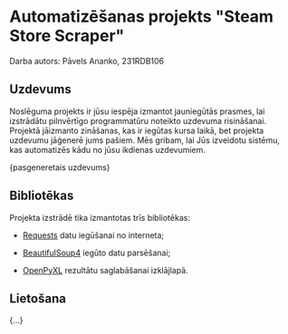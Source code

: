 # Automatizēšanas projekts "Steam Store Scraper"

Darba autors: Pāvels Ananko, 231RDB106

## Uzdevums

Noslēguma projekts ir jūsu iespēja izmantot jauniegūtās prasmes, lai izstrādātu pilnvērtīgo programmatūru noteikto uzdevuma risināšanai. Projektā jāizmanto zināšanas, kas ir iegūtas kursa laikā, bet projekta uzdevumu jāģenerē jums pašiem. Mēs gribam, lai Jūs izveidotu sistēmu, kas automatizēs kādu no jūsu ikdienas uzdevumiem.

{pasgeneretais uzdevums}

## Bibliotēkas

Projekta izstrādē tika izmantotas trīs bibliotēkas:

* [Requests](https://pypi.org/project/requests/) datu iegūšanai no interneta;

* [BeautifulSoup4](https://pypi.org/project/beautifulsoup4/) iegūto datu parsēšanai;

* [OpenPyXL](https://pypi.org/project/openpyxl/) rezultātu saglabāšanai izklājlapā.

## Lietošana

{...}